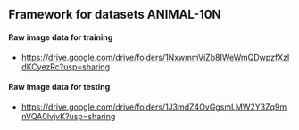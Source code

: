 ## Framework for datasets ANIMAL-10N

#### Raw image data for training
- https://drive.google.com/drive/folders/1NxwmmViZb8IWeWmQDwpzfXzIdKCyezRc?usp=sharing

#### Raw image data for testing
- https://drive.google.com/drive/folders/1J3mdZ4OvGgsmLMW2Y3Zq9mnVQA0IvjvK?usp=sharing
